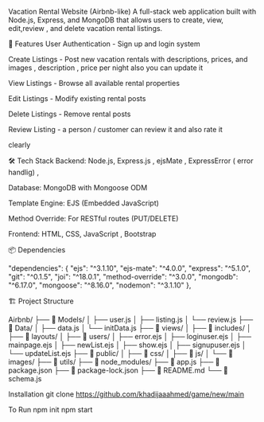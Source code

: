Vacation Rental Website (Airbnb-like)
A full-stack web application built with Node.js, Express, and MongoDB that allows users to create, view, edit,review , and delete vacation rental listings.

🚀 Features
User Authentication - Sign up and login system

Create Listings - Post new vacation rentals with descriptions, prices, and images , description , price per night also you can update it 

View Listings - Browse all available rental properties

Edit Listings - Modify existing rental posts

Delete Listings - Remove rental posts

Review Listing - a person / customer can review it and also rate it 

clearly

🛠️ Tech Stack
Backend: Node.js, Express.js , ejsMate , ExpressError ( error handlig) ,

Database: MongoDB with Mongoose ODM

Template Engine: EJS (Embedded JavaScript)

Method Override: For RESTful routes (PUT/DELETE)

Frontend: HTML, CSS, JavaScript , Bootstrap 

📦 Dependencies

"dependencies": {
    "ejs": "^3.1.10",
    "ejs-mate": "^4.0.0",
    "express": "^5.1.0",
    "git": "^0.1.5",
    "joi": "^18.0.1",
    "method-override": "^3.0.0",
    "mongodb": "^6.17.0",
    "mongoose": "^8.16.0",
    "nodemon": "^3.1.10"
  },

🏗️ Project Structure

Airbnb/
├── 📁 Models/
│   ├── user.js
│   ├── listing.js
│   └── review.js
├── 📁 Data/
│   ├── data.js
│   └── initData.js
├── 📁 views/
│   ├── 📁 includes/
│   ├── 📁 layouts/
│   ├── 📁 users/
│   ├── error.ejs
│   ├── loginuser.ejs
│   ├── mainpage.ejs
│   ├── newList.ejs
│   ├── show.ejs
│   ├── signupuser.ejs
│   └── updateList.ejs
├── 📁 public/
│   ├── 📁 css/
│   ├── 📁 js/
│   └── 📁 images/
├── 📁 utils/
├── 📁 node_modules/
├── 📄 app.js
├── 📄 package.json
├── 📄 package-lock.json
├── 📄 README.md
└── 📄 schema.js

Installation
git clone <https://github.com/khadijaaahmed/game/new/main>

To Run 
npm init
npm start 